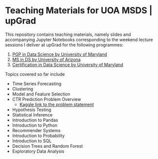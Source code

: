 # Teaching Materials for UOA MSDS | upGrad


This repository contains teaching materials, namely slides and accompanying Jupyter Notebooks corresponding to the weekend lecture sessions I deliver at upGrad for the following programmes: 
1. [PGP in Data Science by University of Maryland](https://www.upgrad.com/executive-pgp-in-data-science-business-analytics-maryland/)
2. [MS in DS by University of Arizona](https://www.upgrad.com/data-science-ms-uoa/)
3. [Certification in Data Science by University of Maryland](https://www.upgrad.com/data-science-and-business-analytics-certification-training/)

Topics covered so far include 

* Time Series Forecasting 
* Clustering
* Model and Feature Selection
* CTR Prediction Problem Overview
  * <a href = 'https://www.kaggle.com/c/avazu-ctr-prediction'> Kaggle link to the problem statement </a>
* Hypothesis Testing
* Statistical Inference
* Introduction to Pandas
* Introduction to Python
* Recommender Systems
* Introduction to Probability
* Introduction to SQL
* Decision Trees and Random Forest
* Exploratory Data Analysis
